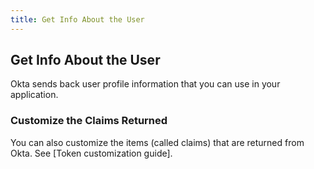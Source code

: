 ```yaml
---
title: Get Info About the User
---
```

## Get Info About the User

Okta sends back user profile information that you can use in your application.

<StackSelector snippet="getinfo"/>

### Customize the Claims Returned

You can also customize the items (called claims) that are returned from Okta. See [Token customization guide].

<NextSection/>
